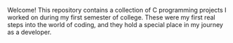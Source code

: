 Welcome! This repository contains a collection of C programming projects I worked on during my first semester of college. These were my first real steps into the world of coding, and they hold a special place in my journey as a developer.
